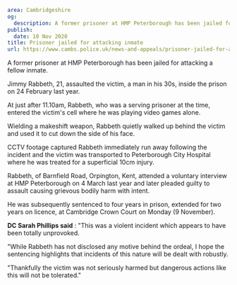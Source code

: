 ```yaml
area: Cambridgeshire
og:
  description: A former prisoner at HMP Peterborough has been jailed for attacking a fellow inmate.
publish:
  date: 10 Nov 2020
title: Prisoner jailed for attacking inmate
url: https://www.cambs.police.uk/news-and-appeals/prisoner-jailed-for-attacking-inmate
```

A former prisoner at HMP Peterborough has been jailed for attacking a fellow inmate.

Jimmy Rabbeth, 21, assaulted the victim, a man in his 30s, inside the prison on 24 February last year.

At just after 11.10am, Rabbeth, who was a serving prisoner at the time, entered the victim's cell where he was playing video games alone.

Wielding a makeshift weapon, Rabbeth quietly walked up behind the victim and used it to cut down the side of his face.

CCTV footage captured Rabbeth immediately run away following the incident and the victim was transported to Peterborough City Hospital where he was treated for a superficial 10cm injury.

Rabbeth, of Barnfield Road, Orpington, Kent, attended a voluntary interview at HMP Peterborough on 4 March last year and later pleaded guilty to assault causing grievous bodily harm with intent.

He was subsequently sentenced to four years in prison, extended for two years on licence, at Cambridge Crown Court on Monday (9 November).

**DC Sarah Phillips said** : "This was a violent incident which appears to have been totally unprovoked.

"While Rabbeth has not disclosed any motive behind the ordeal, I hope the sentencing highlights that incidents of this nature will be dealt with robustly.

"Thankfully the victim was not seriously harmed but dangerous actions like this will not be tolerated."
